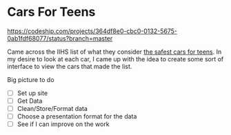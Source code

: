 # Cars For Teens #

https://codeship.com/projects/364df8e0-cbc0-0132-5675-0ab1fdf68077/status?branch=master

Came across the IIHS list of what they consider [the safest cars for teens](http://www.iihs.org/iihs/ratings/vehicles-for-teens). In my desire to look at each car, I came up with the idea to create some sort of interface to view the cars that made the list.

Big picture to do
* [ ] Set up site
* [ ] Get Data
* [ ] Clean/Store/Format data
* [ ] Choose a presentation format for the data
* [ ] See if I can improve on the work
